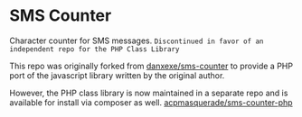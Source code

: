 SMS Counter
=============================
Character counter for SMS messages.
`Discontinued in favor of an independent repo for the PHP Class Library`

This repo was originally forked from [danxexe/sms-counter](http://github.com/danxexe/sms-counter) to provide a PHP port of the javascript library written by the original author.

However, the PHP class library is now maintained in a separate repo and is available for install via composer as well. [acpmasquerade/sms-counter-php](https://github.com/acpmasquerade/sms-counter-php)



